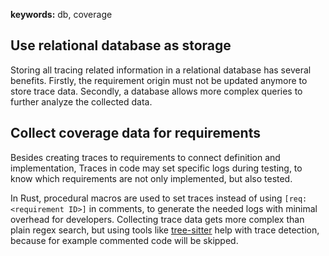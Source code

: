 **keywords:** db, coverage

## Use relational database as storage

Storing all tracing related information in a relational database has several benefits.
Firstly, the requirement origin must not be updated anymore to store trace data.
Secondly, a database allows more complex queries to further analyze the collected data.

## Collect coverage data for requirements

Besides creating traces to requirements to connect definition and implementation,
Traces in code may set specific logs during testing, to know which requirements are
not only implemented, but also tested.

In Rust, procedural macros are used to set traces instead of using `[req:<requirement ID>]` in comments,
to generate the needed logs with minimal overhead for developers.
Collecting trace data gets more complex than plain regex search,
but using tools like [tree-sitter]() help with trace detection,
because for example commented code will be skipped.
